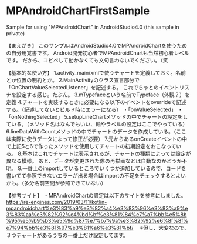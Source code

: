 # MPAndroidChartFirstSample
Sample for using "MPAndroidChart" in AndroidStudio4.0 (this sample in private)

【まえがき】
 このサンプルはAndroidStudio4.0でMPAndroidChartを使うための自分用覚書です。
 Android開発初心者でMPAndroidChartも当然初心者レベルです。
 だから、コピペして動かなくても文句言わないでください。（笑

【基本的な使い方】
 1.activity_main/xmlで使うチャートを定義しておく。名前とか位置の制約とか。
 2.MainActivityのクラス宣言部分で「OnChartValueSelectedListener」を記述する。
   これでちゃとのイベントリスナを設定する感じ。たぶん。
 3.mTypefaceという名前でTypeface（外観？）を定義
 4.チャートを実装するときに必要になる以下のイベントをoverrideで記述する。（記述してないとビルド時にエラーになる）
   ・「onValueSelected」
   ・「onNothingSelected」
 5.setupLineChartメソッドの中でチャートの設定をしている。（メソッド名はなんでもいい、軸やラベルの設定はここでやっている）
 6.lineDataWithCountメソッドの中でチャートのデータを作成している。（ここは実際に使うデータによって修正が必要）
 7.元からあるonCreateイベントの中で上記5と6で作ったメソッドを使用してチャートの初期設定をおこなっている。
 8.基本はこれでチャートは表示されるが、チャートの種類によっては設定が異なる模様。
   あと、データが変更された際の再描画などは自動なのかどうか不明。
 9.一番上のimportしているところでいくつか追加しているので、コードを書いてて参照できないエラーが出る場合はimportの不足をチェックするとよいかも。（多分名前空間が参照できていない）


【参考サイト】
 ・MPAndroidChartの設定は以下のサイトを参考にしました。
  https://re-engines.com/2019/03/11/kotlin-mpandroidchart%e3%83%a9%e3%82%a4%e3%83%96%e3%83%a9%e3%83%aa%e3%82%92%e4%bd%bf%e3%81%84%e7%a7%bb%e5%8b%95%e5%b9%b3%e5%9d%87%e7%b7%9a%e3%82%92%e6%8f%8f%e7%94%bb%e3%81%97%e3%81%a6%e3%81%bf/
 　※但し、大変なので、３つチャートがあるうちの一番上だけ設定してます。

